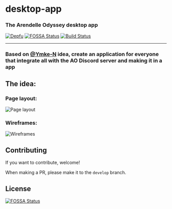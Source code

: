 # desktop-app
### The Arendelle Odyssey desktop app

[![Depfu](https://badges.depfu.com/badges/3eeda04dce8e840ac0f6fd2df351f7d2/count.svg)](https://depfu.com/github/ArendelleOdyssey/desktop-app?project_id=21228)
[![FOSSA Status](https://app.fossa.com/api/projects/git%2Bgithub.com%2FArendelleOdyssey%2Fdesktop-app.svg?type=shield)](https://app.fossa.com/projects/git%2Bgithub.com%2FArendelleOdyssey%2Fdesktop-app?ref=badge_shield)
[![Build Status](https://travis-ci.com/ArendelleOdyssey/desktop-app.svg?branch=main)](https://travis-ci.com/ArendelleOdyssey/desktop-app)

---

### Based on [@Ymke-N](https://github.com/Ymke-N) idea, create an application for everyone that integrate all with the AO Discord server and making it in a app

## The idea:
### Page layout:
![Page layout](https://cdn.discordapp.com/attachments/784896906832510990/799738636534808656/AO_Page_layout.png)

### Wireframes:
![Wireframes](https://cdn.discordapp.com/attachments/784896906832510990/799739310844149840/Wireframes.png)

## Contributing

If you want to contribute, welcome!

When making a PR, please make it to the `develop` branch.


## License
[![FOSSA Status](https://app.fossa.com/api/projects/git%2Bgithub.com%2FArendelleOdyssey%2Fdesktop-app.svg?type=large)](https://app.fossa.com/projects/git%2Bgithub.com%2FArendelleOdyssey%2Fdesktop-app?ref=badge_large)
